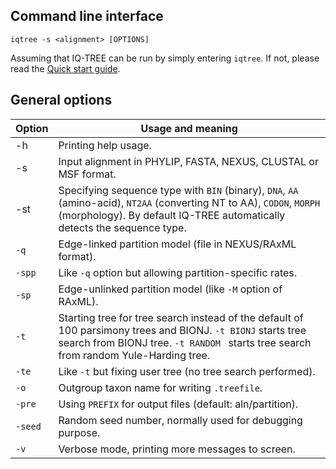 
Command line interface
----------------------

    iqtree -s <alignment> [OPTIONS]

Assuming that IQ-TREE can be run by simply entering `iqtree`. If not, please read the [Quick start guide](Quickstart).


General options
---------------

| Option | Usage and meaning |
|--------|-------------------|
| -h  | Printing help usage. |
| -s  | Input alignment in PHYLIP, FASTA, NEXUS, CLUSTAL or MSF format. |
| -st | Specifying sequence type with `BIN` (binary), `DNA`, `AA` (amino-acid), `NT2AA` (converting NT to AA), `CODON`, `MORPH` (morphology). By default IQ-TREE automatically detects the sequence type. |
| `-q`  | Edge-linked partition model (file in NEXUS/RAxML format). |
|`-spp` | Like `-q` option but allowing partition-specific rates. |
| `-sp` | Edge-unlinked partition model (like `-M` option of RAxML). |
| `-t`  | Starting tree for tree search instead of the default of 100 parsimony trees and BIONJ. `-t BIONJ` starts tree search from BIONJ tree. `-t RANDOM ` starts tree search from random Yule-Harding tree. |
| `-te` | Like `-t` but fixing user tree (no tree search performed). |
| `-o`  | Outgroup taxon name for writing `.treefile`. |
| `-pre`| Using `PREFIX` for output files (default: aln/partition). |
| `-seed`| Random seed number, normally used for debugging purpose. |
| `-v`   | Verbose mode, printing more messages to screen. |
